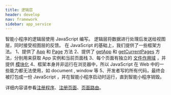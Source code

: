 ```yaml
---
title: 逻辑层
header: develop
nav: framework
sidebar: app_service
---
```


智能小程序的逻辑层使用 JavaScript 编写。
逻辑层将数据进行处理后发送给视图层，同时接受视图层的反馈。
在 JavaScript 的基础上，我们提供了一些框架方法。
1、提供了 [App](https://smartprogram.baidu.com/docs/develop/framework/app_service_register/#App/) 和 [Page](https://smartprogram.baidu.com/docs/develop/framework/app_service_page/#Page/) 方法
2、提供了 [getApp](https://smartprogram.baidu.com/docs/develop/framework/app_service_register/#getApp/) 和 [getCurrentPages](https://smartprogram.baidu.com/docs/develop/framework/app_service_getcurrentpages/#getCurrentPages/) 方法，分别用来获取 App 实例和当前页面栈
3、每个页面有独立的 [文件作用域](https://smartprogram.baidu.com/docs/develop/framework/app_service_getcurrentpages/#%E6%96%87%E4%BB%B6%E4%BD%9C%E7%94%A8%E5%9F%9F/) ，并提供 [模块化](https://smartprogram.baidu.com/docs/develop/framework/app_service_getcurrentpages/#%E6%A8%A1%E5%9D%97%E5%8C%96/)
4、框架本身并非运行在浏览器中，所以 JavaScript 在 Web 中的一些能力都无法使用，如 document , window 等
5、开发者写的所有代码，最终会被打包成一份 JavaScript ，并在智能小程序启动时运行，直到智能小程序销毁。

详细内容请参看<a href="https://smartprogram.baidu.com/docs/develop/framework/app_service_register/">注册程序</a>、<a href="https://smartprogram.baidu.com/docs/develop/framework/app_service_page/">注册页面</a>、<a href="https://smartprogram.baidu.com/docs/develop/framework/app_service_getcurrentpages/">页面路由</a>。



